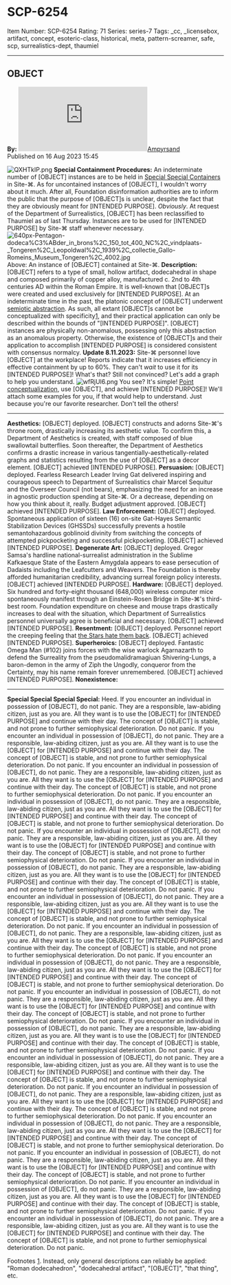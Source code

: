 # SCP-6254
Item Number: SCP-6254
Rating: 71
Series: series-7
Tags: _cc, _licensebox, artifact, concept, esoteric-class, historical, meta, pattern-screamer, safe, scp, surrealistics-dept, thaumiel

---

OBJECT  
---  
**By:** [![Ampyrsand](https://www.wikidot.com/avatar.php?userid=7489489&amp;size=small&amp;timestamp=1751332702)](http://www.wikidot.com/user:info/ampyrsand)[Ampyrsand](http://www.wikidot.com/user:info/ampyrsand)  
Published on 16 Aug 2023 15:45  
  

![QXHTkIP.png](https://i.imgur.com/QXHTkIP.png)
**Special Containment Procedures:** An indeterminate number of [OBJECT] instances are to be held in [Special Special Containers](https://scp-wiki.wikidot.com/scp-5310) in Site-⌘. As for uncontained instances of [OBJECT], I wouldn't worry about it much. After all, Foundation disinformation authorities are to inform the public that the purpose of [OBJECT]s is unclear, despite the fact that they are obviously meant for [INTENDED PURPOSE]. _Obviously_.
At request of the Department of Surrealistics, [OBJECT] has been reclassified to Thaumiel as of last Thursday. Instances are to be used for [INTENDED PURPOSE] by Site-⌘ staff whenever necessary.
![640px-Pentagon-dodeca%C3%ABder_in_brons%2C_150_tot_400_NC%2C_vindplaats-_Tongeren%2C_Leopoldwal%2C_1939%2C_collectie_Gallo-Romeins_Museum_Tongeren%2C_4002.jpg](https://upload.wikimedia.org/wikipedia/commons/thumb/5/54/Pentagon-dodeca%C3%ABder_in_brons%2C_150_tot_400_NC%2C_vindplaats-_Tongeren%2C_Leopoldwal%2C_1939%2C_collectie_Gallo-Romeins_Museum_Tongeren%2C_4002.jpg/640px-Pentagon-dodeca%C3%ABder_in_brons%2C_150_tot_400_NC%2C_vindplaats-_Tongeren%2C_Leopoldwal%2C_1939%2C_collectie_Gallo-Romeins_Museum_Tongeren%2C_4002.jpg)
Above: An instance of [OBJECT] contained at Site-⌘.
**Description:** [OBJECT] refers to a type of small, hollow artifact, dodecahedral in shape and composed primarily of copper alloy, manufactured c. 2nd to 4th centuries AD within the Roman Empire. It is well-known that [OBJECT]s were created and used exclusively for [INTENDED PURPOSE].
At an indeterminate time in the past, the platonic concept of [OBJECT] underwent [semiotic abstraction](https://scp-wiki.wikidot.com/scp-5242). As such, all extant [OBJECT]s cannot be conceptualized with specificity[1](javascript:;), and their practical application can only be described within the bounds of "[INTENDED PURPOSE]". [OBJECT] instances are physically non-anomalous, possessing only this abstraction as an anomalous property. Otherwise, the existence of [OBJECT]s and their application to accomplish [INTENDED PURPOSE] is considered consistent with consensus normalcy.
**Update 8.11.2023:** Site-⌘ personnel love [OBJECT] at the workplace! Reports indicate that it increases efficiency in effective containment by up to 60%. They can't _wait_ to use it for its [INTENDED PURPOSE]!
What's that? Still not convinced? Let's add a graph to help you understand.
![wfRjUl6.png](https://i.imgur.com/wfRjUl6.png)
You see? It's simple! [Point conceptualization](https://scp-wiki.wikidot.com/scp-2719), use [OBJECT], and achieve [INTENDED PURPOSE]! We'll attach some examples for you, if that would help to understand. Just because you're our favorite researcher. Don't tell the others!
* * *
**Aesthetics:** [OBJECT] deployed. [OBJECT] constructs and adorns Site-⌘'s throne room, drastically increasing its aesthetic value. To confirm this, a Department of Aesthetics is created, with staff composed of blue swallowtail butterflies. Soon thereafter, the Department of Aesthetics confirms a drastic increase in various tangentially-aesthetically-related graphs and statistics resulting from the use of [OBJECT] as a decor element. [OBJECT] achieved [INTENDED PURPOSE].
**Persuasion:** [OBJECT] deployed. Fearless Research Leader Irving Gat delivered inspiring and courageous speech to Department of Surrealistics chair Marcel Sequitur and the Overseer Council (not bears), emphasizing the need for an increase in agnostic production spending at Site-⌘. Or a decrease, depending on how you think about it, really. Budget adjustment approved. [OBJECT] achieved [INTENDED PURPOSE].
**Law Enforcement:** [OBJECT] deployed. Spontaneous application of sixteen (16) on-site Gat-Hayes Semantic Stabilization Devices (GHSSDs) successfully prevents a hostile semantohazardous goblinoid divinity from switching the concepts of attempted pickpocketing and successful pickpocketing. [OBJECT] achieved [INTENDED PURPOSE].
**Degenerate Art:** [OBJECT] deployed. Gregor Samsa's hardline national-surrealist administration in the Sublime Kafkaesque State of the Eastern Amygdala appears to ease persecution of Dadaists including the Leafcutters and Weavers. The Foundation is thereby afforded humanitarian credibility, advancing surreal foreign policy interests. [OBJECT] achieved [INTENDED PURPOSE].
**Hardware:** [OBJECT] deployed. Six hundred and forty-eight thousand (648,000) wireless computer mice spontaneously manifest through an Einstein-Rosen Bridge in Site-⌘'s third-best room. Foundation expenditure on cheese and mouse traps drastically increases to deal with the situation, which Department of Surrealistics personnel universally agree is beneficial and necessary. [OBJECT] achieved [INTENDED PURPOSE].
**Resentment:** [OBJECT] deployed. Personnel report the creeping feeling that [the Stars hate them back](https://scp-wiki.wikidot.com/dancing-into-the-sun). [OBJECT] achieved [INTENDED PURPOSE].
**Superheroics:** [OBJECT] deployed. Fantastic Omega Man (#102) joins forces with the wise warlock Agarnazarth to defend the Surreality from the pseudomalidramagiuan Shivering-Lungs, a baron-demon in the army of Ziph the Ungodly, conqueror from the Certainty, may his name remain forever unremembered. [OBJECT] achieved [INTENDED PURPOSE].
**Nonexistence:**
* * *
**Special Special Special Special:** Heed.
If you encounter an individual in possession of [OBJECT], do not panic. They are a responsible, law-abiding citizen, just as you are. All they want is to use the [OBJECT] for [INTENDED PURPOSE] and continue with their day. The concept of [OBJECT] is stable, and not prone to further semiophysical deterioration. Do not panic.
If you encounter an individual in possession of [OBJECT], do not panic. They are a responsible, law-abiding citizen, just as you are. All they want is to use the [OBJECT] for [INTENDED PURPOSE] and continue with their day. The concept of [OBJECT] is stable, and not prone to further semiophysical deterioration. Do not panic.
If you encounter an individual in possession of [OBJECT], do not panic. They are a responsible, law-abiding citizen, just as you are. All they want is to use the [OBJECT] for [INTENDED PURPOSE] and continue with their day. The concept of [OBJECT] is stable, and not prone to further semiophysical deterioration. Do not panic.
If you encounter an individual in possession of [OBJECT], do not panic. They are a responsible, law-abiding citizen, just as you are. All they want is to use the [OBJECT] for [INTENDED PURPOSE] and continue with their day. The concept of [OBJECT] is stable, and not prone to further semiophysical deterioration. Do not panic.
If you encounter an individual in possession of [OBJECT], do not panic. They are a responsible, law-abiding citizen, just as you are. All they want is to use the [OBJECT] for [INTENDED PURPOSE] and continue with their day. The concept of [OBJECT] is stable, and not prone to further semiophysical deterioration. Do not panic.
If you encounter an individual in possession of [OBJECT], do not panic. They are a responsible, law-abiding citizen, just as you are. All they want is to use the [OBJECT] for [INTENDED PURPOSE] and continue with their day. The concept of [OBJECT] is stable, and not prone to further semiophysical deterioration. Do not panic.
If you encounter an individual in possession of [OBJECT], do not panic. They are a responsible, law-abiding citizen, just as you are. All they want is to use the [OBJECT] for [INTENDED PURPOSE] and continue with their day. The concept of [OBJECT] is stable, and not prone to further semiophysical deterioration. Do not panic.
If you encounter an individual in possession of [OBJECT], do not panic. They are a responsible, law-abiding citizen, just as you are. All they want is to use the [OBJECT] for [INTENDED PURPOSE] and continue with their day. The concept of [OBJECT] is stable, and not prone to further semiophysical deterioration. Do not panic.
If you encounter an individual in possession of [OBJECT], do not panic. They are a responsible, law-abiding citizen, just as you are. All they want is to use the [OBJECT] for [INTENDED PURPOSE] and continue with their day. The concept of [OBJECT] is stable, and not prone to further semiophysical deterioration. Do not panic.
If you encounter an individual in possession of [OBJECT], do not panic. They are a responsible, law-abiding citizen, just as you are. All they want is to use the [OBJECT] for [INTENDED PURPOSE] and continue with their day. The concept of [OBJECT] is stable, and not prone to further semiophysical deterioration. Do not panic.
If you encounter an individual in possession of [OBJECT], do not panic. They are a responsible, law-abiding citizen, just as you are. All they want is to use the [OBJECT] for [INTENDED PURPOSE] and continue with their day. The concept of [OBJECT] is stable, and not prone to further semiophysical deterioration. Do not panic.
If you encounter an individual in possession of [OBJECT], do not panic. They are a responsible, law-abiding citizen, just as you are. All they want is to use the [OBJECT] for [INTENDED PURPOSE] and continue with their day. The concept of [OBJECT] is stable, and not prone to further semiophysical deterioration. Do not panic.
If you encounter an individual in possession of [OBJECT], do not panic. They are a responsible, law-abiding citizen, just as you are. All they want is to use the [OBJECT] for [INTENDED PURPOSE] and continue with their day. The concept of [OBJECT] is stable, and not prone to further semiophysical deterioration. Do not panic.
If you encounter an individual in possession of [OBJECT], do not panic. They are a responsible, law-abiding citizen, just as you are. All they want is to use the [OBJECT] for [INTENDED PURPOSE] and continue with their day. The concept of [OBJECT] is stable, and not prone to further semiophysical deterioration. Do not panic.
If you encounter an individual in possession of [OBJECT], do not panic. They are a responsible, law-abiding citizen, just as you are. All they want is to use the [OBJECT] for [INTENDED PURPOSE] and continue with their day. The concept of [OBJECT] is stable, and not prone to further semiophysical deterioration. Do not panic.
If you encounter an individual in possession of [OBJECT], do not panic. They are a responsible, law-abiding citizen, just as you are. All they want is to use the [OBJECT] for [INTENDED PURPOSE] and continue with their day. The concept of [OBJECT] is stable, and not prone to further semiophysical deterioration. Do not panic.
If you encounter an individual in possession of [OBJECT], do not panic. They are a responsible, law-abiding citizen, just as you are. All they want is to use the [OBJECT] for [INTENDED PURPOSE] and continue with their day. The concept of [OBJECT] is stable, and not prone to further semiophysical deterioration. Do not panic.
  
  
  
  
  
  
  
  
  
  
  
  
  
  
  
  
  
  
  
  
  
  
  
  
  
  
  
  
  
  
  

Footnotes
[1](javascript:;). Instead, only general descriptions can reliably be applied: "Roman dodecahedron", "dodecahedral artifact", "[OBJECT]", "that thing", etc.